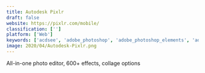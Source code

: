 ```yaml
---
title: Autodesk Pixlr
draft: false 
website: https://pixlr.com/mobile/
classification: ['']
platform: ['Web']
keywords: ['acdsee', 'adobe_photoshop', 'adobe_photoshop_elements', 'adobe_photoshop_express', 'affinity_photo', 'corel_aftershot_pro', 'corel_paintshop_pro', 'darktable', 'fotor', 'gimp', 'krita', 'lightzone', 'microsoft_office_picture_manager', 'photoscape', 'pinta', 'pixelmator', 'pixlr', 'rawtherapee', 'xnview_mp', 'zoner_photo_studio']
image: 2020/04/Autodesk-Pixlr.png
---
```

All-in-one photo editor, 600+ effects, collage options